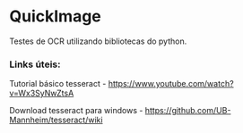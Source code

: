 # QuickImage

Testes de OCR utilizando bibliotecas do python.

### Links úteis:

Tutorial básico tesseract - https://www.youtube.com/watch?v=Wx3SyNwZtsA

Download tesseract para windows - https://github.com/UB-Mannheim/tesseract/wiki